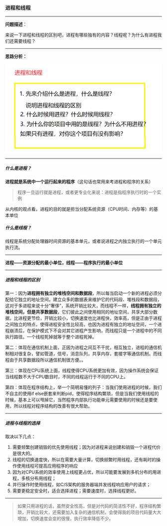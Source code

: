 ### 进程和线程 

---

**问题描述**：

​		来说一下进程和线程的区别吧，进程有哪些独有的内容？线程呢？为什么有进程我们还需要线程？ 

---

**思路分析：**

![QQ图片20200520201348](Images\QQ图片20200520201348.png)

---

##### 什么是进程？

​	**进程就是系统中一个运行起来的程序**（这句话也常用来考进程和程序的关系）

>  程序一旦运行就是进程，或者更专业化来说：进程是指程序执行时的一个实例  

从内核的观点看，进程的目的就是担当分配系统资源（CPU时间、内存等）的基本单位 

##### 什么是线程？

 线程是系统分配处理器时间资源的基本单元，或者说进程之内独立执行的一个单元执行流。

---

**进程——资源分配的最小单位，线程——程序执行的最小单位** 

---

##### 进程和线程的区别

​		第一：因为**进程拥有独立的堆栈空间和数据段**，所以每当启动一个新的进程必须分配给它独立的地址空间，建立众多的数据表来维护它的代码段、堆栈段和数据段，这对于多进程来说十分“奢侈”，系统开销比较大，而线程不一样，**线程拥有独立的堆栈空间，但是共享数据段**，它们彼此之间使用相同的地址空间，共享大部分数据，比进程更节俭，开销比较小，切换速度也比进程快，效率高，但是正由于进程之间独立的特点，使得进程安全性比较高，也因为进程有独立的地址空间，一个进程崩溃后，在保护模式下不会对其它进程产生影响，而线程只是一个进程中的不同执行路径。一个线程死掉就等于整个进程死掉。

​		第二：体现在通信机制上面，正因为进程之间互不干扰，相互独立，进程的通信机制相对很复杂，譬如管道，信号，消息队列，共享内存，套接字等通信机制，而线程由于共享数据段所以通信机制很方便。。

​		第三：体现在CPU系统上面，线程使得CPU系统更加有效，因为操作系统会保证当线程数不大于CPU数目时，不同的线程运行于不同的CPU上。

​		第四：体现在程序结构上，举一个简明易懂的列子：当我们使用进程的时候，我们不自主的使用if else嵌套来判断pid，使得程序结构繁琐，但是当我们使用线程的时候，基本上可以甩掉它，当然程序内部执行功能单元需要使用的时候还是要使用，所以线程对程序结构的改善有很大帮助。

---

##### **进程与线程的选择**

取决以下几点：

1. 需要频繁创建销毁的优先使用线程；因为对进程来说创建和销毁一个进程代价是很大的。
2. 线程的切换速度快，所以在需要大量计算，切换频繁时用线程，还有耗时的操作使用线程可提高应用程序的响应
3. 因为对CPU系统的效率使用上线程更占优，所以可能要发展到多机分布的用进程，多核分布用线程；
4. 并行操作时使用线程，如C/S架构的服务器端并发线程响应用户的请求；
5. 需要更稳定安全时，适合选择进程；需要速度时，选择线程更好。

---

> 如果只用进程的话，虽然安全性高，但是对代码的简洁性不好，程序结构繁琐，开销比较大，还需要加入复杂的通信机制，会使得我的项目代码量大大增加，切换速度会变的很慢，执行效率降低不少。 